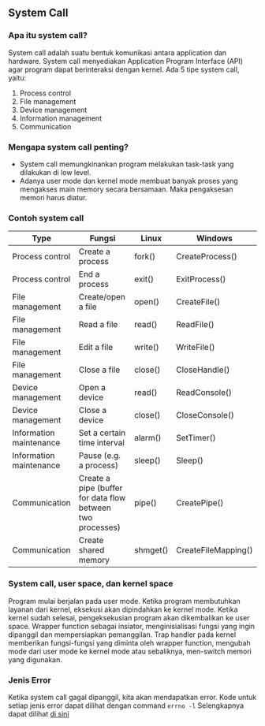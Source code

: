 ## System Call

### Apa itu system call?
System call adalah suatu bentuk komunikasi antara application dan hardware. 
System call menyediakan Application Program Interface (API) agar program dapat berinteraksi dengan kernel.
Ada 5 tipe system call, yaitu:
1. Process control
2. File management
3. Device management
4. Information management
5. Communication

### Mengapa system call penting?
- System call memungkinankan program melakukan task-task yang dilakukan di low level.
- Adanya user mode dan kernel mode membuat banyak proses yang mengakses main memory secara bersamaan. Maka pengaksesan memori harus diatur.


### Contoh system call
Type | Fungsi | Linux | Windows
-----|--------|-------|--------
Process control	| Create a process | fork()	| CreateProcess()
Process control	| End a process	| exit()	| ExitProcess()
File management	| Create/open a file	| open()	| CreateFile()
File management	| Read a file	| read()	| ReadFile()
File management	| Edit a file	| write()	| WriteFile()
File management	| Close a file	| close()	| CloseHandle()
Device management	| Open a device	| read()	| ReadConsole()
Device management	| Close a device	| close()	| CloseConsole()
Information maintenance	| Set a certain time interval	| alarm()	| SetTimer()
Information maintenance	| Pause (e.g. a process)	| sleep()	| Sleep()
Communication	| Create a pipe (buffer for data flow between two processes)	| pipe()	| CreatePipe()
Communication	| Create shared memory	| shmget()	| CreateFileMapping()

### System call, user space, dan kernel space
Program mulai berjalan pada user mode. Ketika program membutuhkan layanan dari kernel, eksekusi akan dipindahkan ke kernel mode. 
Ketika kernel sudah selesai, pengeksekusian program akan dikembalikan ke user space. 
Wrapper function sebagai insiator, menginisialisasi fungsi yang ingin dipanggil dan mempersiapkan pemanggilan. 
Trap handler pada kernel memberikan fungsi-fungsi yang diminta oleh wrapper function, mengubah mode dari user mode ke kernel mode atau sebaliknya, men-switch memori yang digunakan.

### Jenis Error
Ketika system call gagal dipanggil, kita akan mendapatkan error. 
Kode untuk setiap jenis error dapat dilihat dengan command `errno -l`
Selengkapnya dapat dilihat 
[di sini](https://www-numi.fnal.gov/offline_software/srt_public_context/WebDocs/Errors/unix_system_errors.html)
